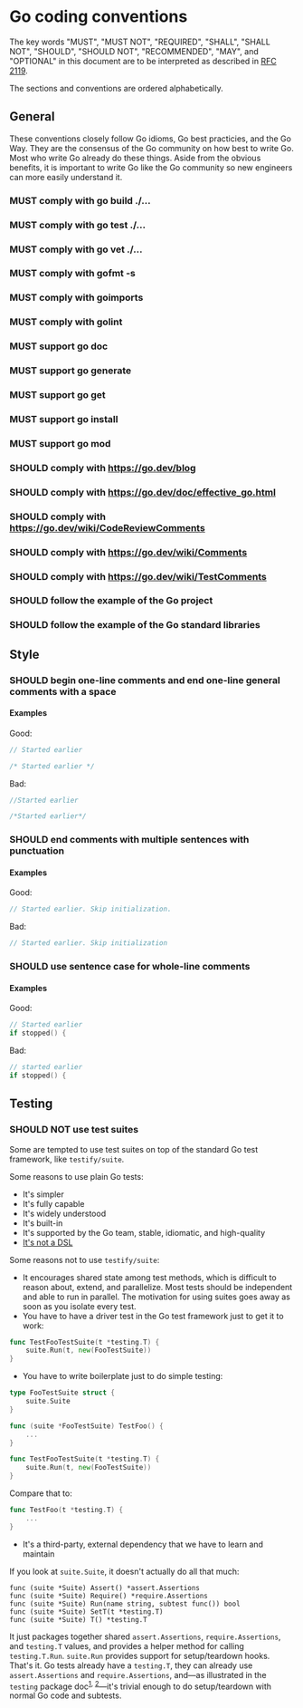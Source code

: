 # Go coding conventions

The key words "MUST", "MUST NOT", "REQUIRED", "SHALL", "SHALL NOT", "SHOULD", "SHOULD NOT", "RECOMMENDED",  "MAY", and "OPTIONAL" in this document are to be interpreted as described in [RFC 2119](https://www.ietf.org/rfc/rfc2119.txt).

The sections and conventions are ordered alphabetically.

## General

These conventions closely follow Go idioms, Go best practicies, and the Go Way. They are the consensus of the Go community on how best to write Go. Most who write Go already do these things. Aside from the obvious benefits, it is important to write Go like the Go community so new engineers can more easily understand it.

### MUST comply with go build ./...
### MUST comply with go test ./...
### MUST comply with go vet ./...
### MUST comply with gofmt -s
### MUST comply with goimports
### MUST comply with golint
### MUST support go doc
### MUST support go generate
### MUST support go get
### MUST support go install
### MUST support go mod
### SHOULD comply with https://go.dev/blog
### SHOULD comply with https://go.dev/doc/effective_go.html
### SHOULD comply with https://go.dev/wiki/CodeReviewComments
### SHOULD comply with https://go.dev/wiki/Comments
### SHOULD comply with https://go.dev/wiki/TestComments
### SHOULD follow the example of the Go project
### SHOULD follow the example of the Go standard libraries

## Style

### SHOULD begin one-line comments and end one-line general comments with a space

#### Examples

Good:

```go
// Started earlier
```

```go
/* Started earlier */
```

Bad:

```go
//Started earlier
```

```go
/*Started earlier*/
```

### SHOULD end comments with multiple sentences with punctuation

#### Examples

Good:

```go
// Started earlier. Skip initialization.
```

Bad:

```go
// Started earlier. Skip initialization
```

### SHOULD use sentence case for whole-line comments

#### Examples

Good:

```go
// Started earlier
if stopped() {
```

Bad:

```go
// started earlier
if stopped() {
```

## Testing

### SHOULD NOT use test suites

Some are tempted to use test suites on top of the standard Go test framework, like `testify/suite`.

Some reasons to use plain Go tests:

- It's simpler
- It's fully capable
- It's widely understood
- It's built-in
- It's supported by the Go team, stable, idiomatic, and high-quality
- [It's not a DSL](https://golang.org/doc/faq#testing_framework)

Some reasons not to use `testify/suite`:

- It encourages shared state among test methods, which is difficult to reason about, extend, and parallelize. Most tests should be independent and able to run in parallel. The motivation for using suites goes away as soon as you isolate every test.
- You have to have a driver test in the Go test framework just to get it to work:

```go
func TestFooTestSuite(t *testing.T) {
	suite.Run(t, new(FooTestSuite))
}
```

- You have to write boilerplate just to do simple testing:

```go
type FooTestSuite struct {
	suite.Suite
}

func (suite *FooTestSuite) TestFoo() {
	...
}

func TestFooTestSuite(t *testing.T) {
	suite.Run(t, new(FooTestSuite))
}
```

Compare that to:

```go
func TestFoo(t *testing.T) {
	...
}
```

- It's a third-party, external dependency that we have to learn and maintain

If you look at `suite.Suite`, it doesn't actually do all that much:

```
func (suite *Suite) Assert() *assert.Assertions
func (suite *Suite) Require() *require.Assertions
func (suite *Suite) Run(name string, subtest func()) bool
func (suite *Suite) SetT(t *testing.T)
func (suite *Suite) T() *testing.T
```

It just packages together shared `assert.Assertions`, `require.Assertions`, and `testing.T` values, and provides a helper method for calling `testing.T.Run`. `suite.Run` provides support for setup/teardown hooks. That's it. Go tests already have a `testing.T`, they can already use `assert.Assertions` and `require.Assertions`, and—as illustrated in the `testing` package doc<sup>[1](https://golang.org/pkg/testing/#hdr-Subtests_and_Sub_benchmarks), [2](https://golang.org/pkg/testing/#hdr-Main)</sup>—it's trivial enough to do setup/teardown with normal Go code and subtests.
